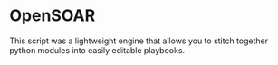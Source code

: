 # OpenSOAR

This script was a lightweight engine that allows you to stitch together python modules into easily editable playbooks.


